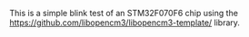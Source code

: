  This is a simple blink test of an STM32F070F6 chip using the https://github.com/libopencm3/libopencm3-template/ library.